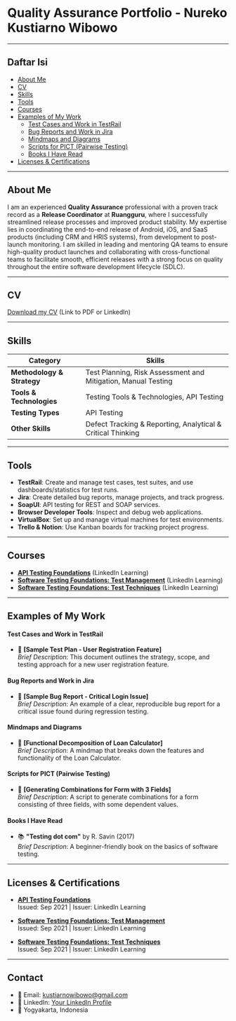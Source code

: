 # Quality Assurance Portfolio - Nureko Kustiarno Wibowo

---

## Daftar Isi

- [About Me](#about-me)
- [CV](#cv)
- [Skills](#skills)
- [Tools](#tools)
- [Courses](#courses)
- [Examples of My Work](#examples-of-my-work)
  - [Test Cases and Work in TestRail](#test-cases-and-work-in-testrail)
  - [Bug Reports and Work in Jira](#bug-reports-and-work-in-jira)
  - [Mindmaps and Diagrams](#mindmaps-and-diagrams)
  - [Scripts for PICT (Pairwise Testing)](#scripts-for-pict-pairwise-testing)
  - [Books I Have Read](#books-i-have-read)
- [Licenses & Certifications](#licenses--certifications)

---

## About Me

I am an experienced **Quality Assurance** professional with a proven track record as a **Release Coordinator** at **Ruangguru**, where I successfully streamlined release processes and improved product stability. My expertise lies in coordinating the end-to-end release of Android, iOS, and SaaS products (including CRM and HRIS systems), from development to post-launch monitoring. I am skilled in leading and mentoring QA teams to ensure high-quality product launches and collaborating with cross-functional teams to facilitate smooth, efficient releases with a strong focus on quality throughout the entire software development lifecycle (SDLC).

---

## CV
[Download my CV](#) (Link to PDF or LinkedIn)

---

## Skills

| Category                | Skills                                                                                             |
| ----------------------- | -------------------------------------------------------------------------------------------------- |
| **Methodology & Strategy** | Test Planning, Risk Assessment and Mitigation, Manual Testing                                       |
| **Tools & Technologies**  | Testing Tools & Technologies, API Testing                                                           |
| **Testing Types**         | API Testing                                                                                        |
| **Other Skills**          | Defect Tracking & Reporting, Analytical & Critical Thinking                                         |

---

## Tools

- **TestRail**: Create and manage test cases, test suites, and use dashboards/statistics for test runs.
- **Jira**: Create detailed bug reports, manage projects, and track progress.
- **SoapUI**: API testing for REST and SOAP services.
- **Browser Developer Tools**: Inspect and debug web applications.
- **VirtualBox**: Set up and manage virtual machines for test environments.
- **Trello & Notion**: Use Kanban boards for tracking project progress.

---

## Courses

- **[API Testing Foundations](https://www.linkedin.com/learning/certificates/7548899dd534312e1e5004d8a89b24a0277bcd6772045d615ae9bc1148f23d40?trk=backfilled_certificate)** (LinkedIn Learning)  
- **[Software Testing Foundations: Test Management](https://www.linkedin.com/learning/certificates/0a5f2c4a6818ead2564c80baf64671fa753a678ea763a1a41d3129791aa37e1e?trk=backfilled_certificate)** (LinkedIn Learning)  
- **[Software Testing Foundations: Test Techniques](https://www.linkedin.com/learning/certificates/321e7e3fc972baf08ef4d584f52cb118fc5771979185ca63e41be2fc548f13af?trk=backfilled_certificate)** (LinkedIn Learning)

---

## Examples of My Work

#### **Test Cases and Work in TestRail**
- 📄 **[Sample Test Plan - User Registration Feature]**  
  *Brief Description*: This document outlines the strategy, scope, and testing approach for a new user registration feature.
  
#### **Bug Reports and Work in Jira**
- 🐞 **[Sample Bug Report - Critical Login Issue]**  
  *Brief Description*: An example of a clear, reproducible bug report for a critical issue found during regression testing.
  
#### **Mindmaps and Diagrams**
- 🧠 **[Functional Decomposition of Loan Calculator]**  
  *Brief Description*: A mindmap that breaks down the features and functionality of the Loan Calculator.

#### **Scripts for PICT (Pairwise Testing)**
- 🧪 **[Generating Combinations for Form with 3 Fields]**  
  *Brief Description*: A script to generate combinations for a form consisting of three fields, with some dependent values.

#### **Books I Have Read**
- 📚 **"Testing dot com"** by R. Savin (2017)  
  *Brief Description*: A beginner-friendly book on the basics of software testing.

---

## Licenses & Certifications

- **[API Testing Foundations](https://www.linkedin.com/learning/certificates/7548899dd534312e1e5004d8a89b24a0277bcd6772045d615ae9bc1148f23d40?trk=backfilled_certificate)**  
  Issued: Sep 2021 | Issuer: LinkedIn Learning

- **[Software Testing Foundations: Test Management](https://www.linkedin.com/learning/certificates/0a5f2c4a6818ead2564c80baf64671fa753a678ea763a1a41d3129791aa37e1e?trk=backfilled_certificate)**  
  Issued: Sep 2021 | Issuer: LinkedIn Learning

- **[Software Testing Foundations: Test Techniques](https://www.linkedin.com/learning/certificates/321e7e3fc972baf08ef4d584f52cb118fc5771979185ca63e41be2fc548f13af?trk=backfilled_certificate)**  
  Issued: Sep 2021 | Issuer: LinkedIn Learning

---

## Contact
- 📧 Email: [kustiarnowibowo@gmail.com](mailto:kustiarnowibowo@gmail.com)  
- 🔗 LinkedIn: [Your LinkedIn Profile](https://www.google.com/search?q=https.linkedin.com)  
- 📍 Yogyakarta, Indonesia
